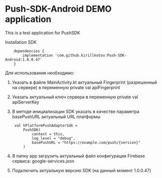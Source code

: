 # Push-SDK-Android DEMO application

This is a test application for PushSDK

Installation SDK

        dependencies {
            implementation 'com.github.kirillkotov:Push-SDK-Android:1.0.0.47'
        }

Для использования необходимо:

1) Указать в файле MainActivity.kt актуальный Fingerprint (разрешенный на сервере)
в переменную private val apiFingerprint

2) Указать актуальный ключ сервера в переменную private val apiServerKey

3) В методе инициализации SDK указать в качестве параметра basePushURL актуальный URL платформы

        val hPlatformPushAdapterSdk =
            PushSDK(
                context = this,
                log_level = "debug",
                basePushURL = "https://example.com/push/{version}"
            )

4) В папку app загрузить актуальный файл конфигурации Firebase сервиса: google-services.json

5) Подключить актуальную версию SDK (на данный момент 1.0.0.47)
